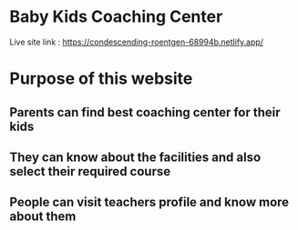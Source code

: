# Baby Kids Coaching Center
Live site link : https://condescending-roentgen-68994b.netlify.app/

# Purpose of this website

## Parents can find best coaching center for their kids

## They can know about the facilities and also select their required course 

## People can visit teachers profile and know more about them
